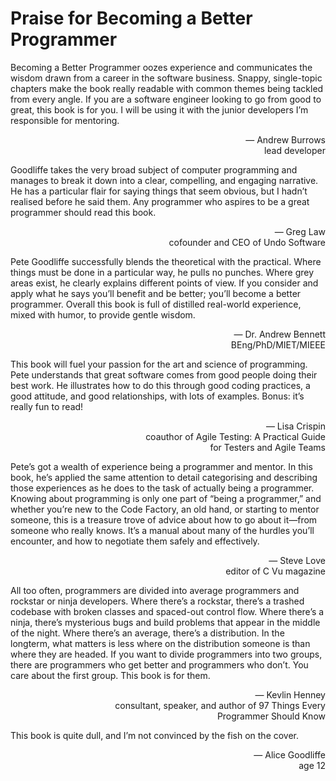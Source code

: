 # Praise for Becoming a Better Programmer

Becoming a Better Programmer oozes experience and communicates the wisdom drawn from a career in the software business. Snappy, single-topic chapters make the book really readable with common themes being tackled from every angle. If you are a software engineer looking to go from good to great, this book is for you. I will be using it with the junior developers I’m responsible for mentoring.
<p align="right">— Andrew Burrows<br/>
lead developer</p>

Goodliffe takes the very broad subject of computer programming and manages to break it down into a clear, compelling, and engaging narrative. He has a particular flair for saying things that seem obvious, but I hadn’t realised before he said them. Any programmer who aspires to be a great programmer should read this book.
<p align="right">— Greg Law<br/>
cofounder and CEO of Undo Software</p>

Pete Goodliffe successfully blends the theoretical with the practical. Where things must be done in a particular way, he pulls no punches. Where grey areas exist, he clearly explains different points of view. If you consider and apply what he says you’ll benefit and be better; you’ll become a better programmer. Overall this book is full of distilled real-world experience, mixed with humor, to provide gentle wisdom.
<p align="right">— Dr. Andrew Bennett<br/>
BEng/PhD/MIET/MIEEE</p>

This book will fuel your passion for the art and science of programming. Pete understands that great software comes from good people doing their best work. He illustrates how to do this through good coding practices, a good attitude, and good relationships, with lots of examples. Bonus: it’s really fun to read!
<p align="right">— Lisa Crispin<br/>
coauthor of Agile Testing: A Practical Guide<br/>
for Testers and Agile Teams</p>

Pete’s got a wealth of experience being a programmer and mentor. In this book, he’s applied the same attention to detail categorising and describing those experiences as he does to the task of actually being a programmer. Knowing about programming is only one part of “being a programmer,” and whether you’re new to the Code Factory, an old hand, or starting to mentor someone, this is a treasure trove of advice about how to go about it—from someone who really knows. It’s a manual about many of the hurdles you’ll encounter, and how to negotiate them safely and effectively.
<p align="right">— Steve Love<br/>
editor of C Vu magazine</p>

All too often, programmers are divided into average programmers and rockstar or ninja developers. Where there’s a rockstar, there’s a trashed codebase with broken classes and spaced-out control flow. Where there’s a ninja, there’s mysterious bugs and build problems that appear in the middle of the night. Where there’s an average, there’s a distribution. In the longterm, what matters is less where on the distribution someone is than where they are headed. If you want to divide programmers into two groups, there are programmers who get better and programmers who don’t. You care about the first group. This book is for them.
<p align="right">— Kevlin Henney<br/>
consultant, speaker, and author of 97 Things Every<br/>
Programmer Should Know</p>

This book is quite dull, and I’m not convinced by the fish on the cover.
<p align="right">— Alice Goodliffe<br/>
age 12</p>
